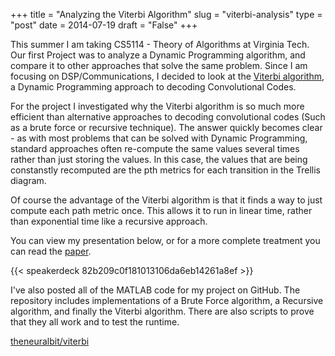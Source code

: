 +++
title = "Analyzing the Viterbi Algorithm"
slug = "viterbi-analysis"
type = "post"
date = 2014-07-19
draft = "False"
+++

This summer I am taking CS5114 - Theory of Algorithms at Virginia Tech.
Our first Project was to analyze a Dynamic Programming algorithm, and compare
it to other approaches that solve the same problem. Since I am focusing on
DSP/Communications, I decided to look at the
[Viterbi algorithm](http://en.wikipedia.org/wiki/Viterbi_algorithm), a Dynamic
Programming approach to decoding Convolutional Codes.

<!-- more -->

For the project I investigated why the Viterbi algorithm is so much more
efficient than alternative approaches to decoding convolutional codes (Such as
a brute force or recursive technique).  The answer quickly becomes clear -
as with most problems that can be solved with Dynamic Programming, standard
approaches often re-compute the same values several
times rather than just storing the values. In this case, the values that are
being constanstly recomputed are the pth metrics for each transition in the
Trellis diagram.

Of course the advantage of the Viterbi algorithm is that it finds a way to just
compute each path metric once.  This allows it to run in linear time, rather
than exponential time like a recursive approach.

You can view my presentation below, or for a more complete treatment you
can read the [paper]({static}./media/paper.pdf).

{{< speakerdeck 82b209c0f181013106da6eb14261a8ef >}}
<br/>

I've also posted all of the MATLAB code for my project on GitHub.  The repository
includes implementations of a Brute Force algorithm, a Recursive algorithm,
and finally the Viterbi algorithm. There are also scripts to prove that they all
work and to test the runtime.

[theneuralbit/viterbi ](http://github.com/theneuralbit/viterbi )
